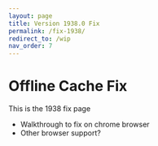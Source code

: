 ```yaml
---
layout: page
title: Version 1938.0 Fix
permalink: /fix-1938/
redirect_to: /wip
nav_order: 7
---
```


# Offline Cache Fix

This is the 1938 fix page

- Walkthrough to fix on chrome browser
- Other browser support?